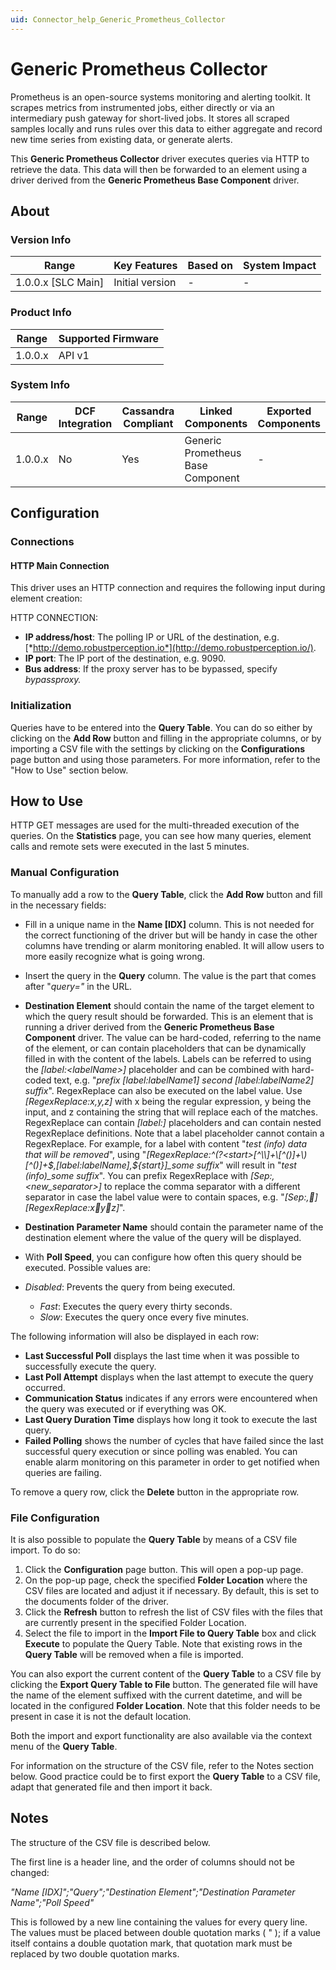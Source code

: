 ```yaml
---
uid: Connector_help_Generic_Prometheus_Collector
---
```


# Generic Prometheus Collector

Prometheus is an open-source systems monitoring and alerting toolkit. It scrapes metrics from instrumented jobs, either directly or via an intermediary push gateway for short-lived jobs. It stores all scraped samples locally and runs rules over this data to either aggregate and record new time series from existing data, or generate alerts.

This **Generic Prometheus Collector** driver executes queries via HTTP to retrieve the data. This data will then be forwarded to an element using a driver derived from the **Generic Prometheus Base Component** driver.

## About

### Version Info

| **Range**            | **Key Features** | **Based on** | **System Impact** |
|----------------------|------------------|--------------|-------------------|
| 1.0.0.x \[SLC Main\] | Initial version  | \-           | \-                |

### Product Info

| **Range** | **Supported Firmware** |
|-----------|------------------------|
| 1.0.0.x   | API v1                 |

### System Info

| **Range** | **DCF Integration** | **Cassandra Compliant** | **Linked Components**             | **Exported Components** |
|-----------|---------------------|-------------------------|-----------------------------------|-------------------------|
| 1.0.0.x   | No                  | Yes                     | Generic Prometheus Base Component | \-                      |

## Configuration

### Connections

#### HTTP Main Connection

This driver uses an HTTP connection and requires the following input during element creation:

HTTP CONNECTION:

- **IP address/host**: The polling IP or URL of the destination, e.g. [*http://demo.robustperception.io*](http://demo.robustperception.io/).
- **IP port**: The IP port of the destination, e.g. 9090.
- **Bus address**: If the proxy server has to be bypassed, specify *bypassproxy.*

### Initialization

Queries have to be entered into the **Query Table**. You can do so either by clicking on the **Add Row** button and filling in the appropriate columns, or by importing a CSV file with the settings by clicking on the **Configurations** page button and using those parameters. For more information, refer to the "How to Use" section below.

## How to Use

HTTP GET messages are used for the multi-threaded execution of the queries. On the **Statistics** page, you can see how many queries, element calls and remote sets were executed in the last 5 minutes.

### Manual Configuration

To manually add a row to the **Query Table**, click the **Add Row** button and fill in the necessary fields:

- Fill in a unique name in the **Name \[IDX\]** column. This is not needed for the correct functioning of the driver but will be handy in case the other columns have trending or alarm monitoring enabled. It will allow users to more easily recognize what is going wrong.

- Insert the query in the **Query** column. The value is the part that comes after "*query="* in the URL.

- **Destination Element** should contain the name of the target element to which the query result should be forwarded. This is an element that is running a driver derived from the **Generic Prometheus Base Component** driver. The value can be hard-coded, referring to the name of the element, or can contain placeholders that can be dynamically filled in with the content of the labels. Labels can be referred to using the *\[label:\<labelName\>\]* placeholder and can be combined with hard-coded text, e.g. "*prefix \[label:labelName1\] second \[label:labelName2\] suffix*".
  RegexReplace can also be executed on the label value. Use *\[RegexReplace:x,y,z\]* with x being the regular expression, y being the input, and z containing the string that will replace each of the matches. RegexReplace can contain *\[label:\]* placeholders and can contain nested RegexReplace definitions. Note that a label placeholder cannot contain a RegexReplace. For example, for a label with content "*test (info) data that will be removed*", using "*\[RegexReplace:^(?\<start\>\[^\\\\\]+\\\[^()\]+\\)\[^()\]+\$,\[label:labelName\],\${start}\]\_some suffix*" will result in "*test (info)\_some suffix*".
  You can prefix RegexReplace with *\[Sep:,\<new_separator\>\]* to replace the comma separator with a different separator in case the label value were to contain spaces, e.g. "*\[Sep:,\]\[RegexReplace:xyz\]*".

- **Destination Parameter Name** should contain the parameter name of the destination element where the value of the query will be displayed.

- With **Poll Speed**, you can configure how often this query should be executed. Possible values are:

- *Disabled*: Prevents the query from being executed.
  - *Fast*: Executes the query every thirty seconds.
  - *Slow*: Executes the query once every five minutes.

The following information will also be displayed in each row:

- **Last Successful Poll** displays the last time when it was possible to successfully execute the query.
- **Last Poll Attempt** displays when the last attempt to execute the query occurred.
- **Communication Status** indicates if any errors were encountered when the query was executed or if everything was OK.
- **Last Query Duration Time** displays how long it took to execute the last query.
- **Failed Polling** shows the number of cycles that have failed since the last successful query execution or since polling was enabled. You can enable alarm monitoring on this parameter in order to get notified when queries are failing.

To remove a query row, click the **Delete** button in the appropriate row.

### File Configuration

It is also possible to populate the **Query Table** by means of a CSV file import. To do so:

1.  Click the **Configuration** page button. This will open a pop-up page.
2.  On the pop-up page, check the specified **Folder Location** where the CSV files are located and adjust it if necessary. By default, this is set to the documents folder of the driver.
3.  Click the **Refresh** button to refresh the list of CSV files with the files that are currently present in the specified Folder Location.
4.  Select the file to import in the **Import File to Query Table** box and click **Execute** to populate the Query Table.
    Note that existing rows in the **Query Table** will be removed when a file is imported.

You can also export the current content of the **Query Table** to a CSV file by clicking the **Export Query Table to File** button. The generated file will have the name of the element suffixed with the current datetime, and will be located in the configured **Folder Location**. Note that this folder needs to be present in case it is not the default location.

Both the import and export functionality are also available via the context menu of the **Query Table**.

For information on the structure of the CSV file, refer to the Notes section below. Good practice could be to first export the **Query Table** to a CSV file, adapt that generated file and then import it back.

## Notes

The structure of the CSV file is described below.

The first line is a header line, and the order of columns should not be changed:

*"Name \[IDX\]";"Query";"Destination Element";"Destination Parameter Name";"Poll Speed"*

This is followed by a new line containing the values for every query line. The values must be placed between double quotation marks ( " ); if a value itself contains a double quotation mark, that quotation mark must be replaced by two double quotation marks.
